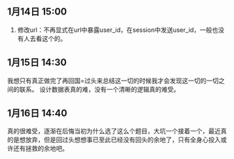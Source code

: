 ## 1月14日 15:00
1. 修改url：不再显式在url中暴露user_id，在session中发送user_id，一般也没有人去看这个的。

## 1月15日 14:30
我想只有真正做完了再回国=过头来总结这一切的时候我才会发现这一切的一切之间的联系。
设计数据表真的难，没有一个清晰的逻辑真的难受。

## 1月16日 14:40
真的很难受，逐渐在后悔当初为什么选了这么个题目，大坑一个接着一个，最近真的是想放弃，但是回过头想想事已至此已经没有回头的余地了，只有全身心投入或许还有拯救的余地吧。